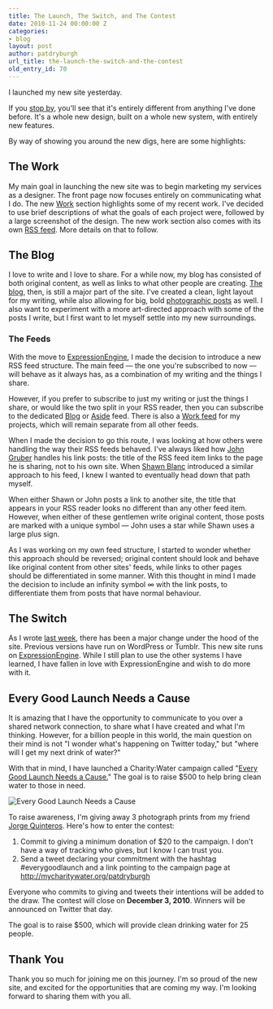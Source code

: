```yaml
---
title: The Launch, The Switch, and The Contest
date: 2010-11-24 00:00:00 Z
categories:
- blog
layout: post
author: patdryburgh
url_title: the-launch-the-switch-and-the-contest
old_entry_id: 70
---
```


I launched my new site yesterday.

If you [stop by](http://patdryburgh.com), you'll see that it's entirely different from anything I've done before. It's a whole new design, built on a whole new system, with entirely new features.

By way of showing you around the new digs, here are some highlights:

## The Work

My main goal in launching the new site was to begin marketing my services as a designer. The front page now focuses entirely on communicating what I do. The new [Work](http://patdryburgh.com/work/) section highlights some of my recent work. I've decided to use brief descriptions of what the goals of each project were, followed by a large screenshot of the design. The new work section also comes with its own [RSS feed](http://feeds.feedburner.com/patdryburghworkfeed). More details on that to follow. 

## The Blog

I love to write and I love to share. For a while now, my blog has consisted of both original content, as well as links to what other people are creating. [The blog](http://patdryburgh.com/blog/), then, is still a major part of the site. I've created a clean, light layout for my writing, while also allowing for big, bold [photographic posts](http://patdryburgh.com/blog/archive/category/photography/) as well. I also want to experiment with a more art-directed approach with some of the posts I write, but I first want to let myself settle into my new surroundings.

### The Feeds

With the move to [ExpressionEngine](http://www.expressionengine.com/index.php?affiliate=patdryburgh), I made the decision to introduce a new RSS feed structure. The main feed &mdash; the one you're subscribed to now &mdash; will behave as it always has, as a combination of my writing and the things I share.

However, if you prefer to subscribe to just my writing or just the things I share, or would like the two split in your RSS reader, then you can subscribe to the dedicated [Blog](http://feeds.feedburner.com/patdryburghblogfeed) or [Aside](http://feeds.feedburner.com/patdryburghasidesfeed) feed. There is also a [Work feed](http://feeds.feedburner.com/patdryburghworkfeed) for my projects, which will remain separate from all other feeds.

When I made the decision to go this route, I was looking at how others were handling the way their RSS feeds behaved. I've always liked how [John Gruber](http://daringfireball.net) handles his link posts: the title of the RSS feed item links to the page he is sharing, not to his own site. When [Shawn Blanc](http://shawnblanc.net) introduced a similar approach to his feed, I knew I wanted to eventually head down that path myself.

When either Shawn or John posts a link to another site, the title that appears in your RSS reader looks no different than any other feed item. However, when either of these gentlemen write original content, those posts are marked with a unique symbol &mdash; John uses a star while Shawn uses a large plus sign. 

As I was working on my own feed structure, I started to wonder whether this approach should be reversed; original content should look and behave like original content from other sites' feeds, while links to other pages should be differentiated in some manner. With this thought in mind I made the decision to include an infinity symbol &#8734; with the link posts, to differentiate them from posts that have normal behaviour.

## The Switch

As I wrote [last week](http://patdryburgh.com/blog/what-im-about-to-do/), there has been a major change under the hood of the site. Previous versions have run on WordPress or Tumblr. This new site runs on [ExpressionEngine](http://www.expressionengine.com/index.php?affiliate=patdryburgh). While I still plan to use the other systems I have learned, I have fallen in love with ExpressionEngine and wish to do more with it.

## Every Good Launch Needs a Cause

It is amazing that I have the opportunity to communicate to you over a shared network connection, to share what I have created and what I'm thinking. However, for a billion people in this world, the main question on their mind is not "I wonder what's happening on Twitter today," but "where will I get my next drink of water?"

With that in mind, I have launched a Charity:Water campaign called "[Every Good Launch Needs a Cause.](http://mycharitywater.org/patdryburgh)" The goal is to raise $500 to help bring clean water to those in need.

<img src="{{ site.url }}/images/uploads/everygoodlaunch-blog.jpg" alt="Every Good Launch Needs a Cause" />

To raise awareness, I'm giving away 3 photograph prints from my friend [Jorge Quinteros](http://jorgeq.com). Here's how to enter the contest: 

1. Commit to giving a minimum donation of $20 to the campaign. I don't have a way of tracking who gives, but I know I can trust you. 
2. Send a tweet declaring your commitment with the hashtag #everygoodlaunch and a link pointing to the campaign page at http://mycharitywater.org/patdryburgh

Everyone who commits to giving and tweets their intentions will be added to the draw. The contest will close on **December 3, 2010**. Winners will be announced on Twitter that day.

The goal is to raise $500, which will provide clean drinking water for 25 people.

## Thank You

Thank you so much for joining me on this journey. I'm so proud of the new site, and excited for the opportunities that are coming my way. I'm looking forward to sharing them with you all.